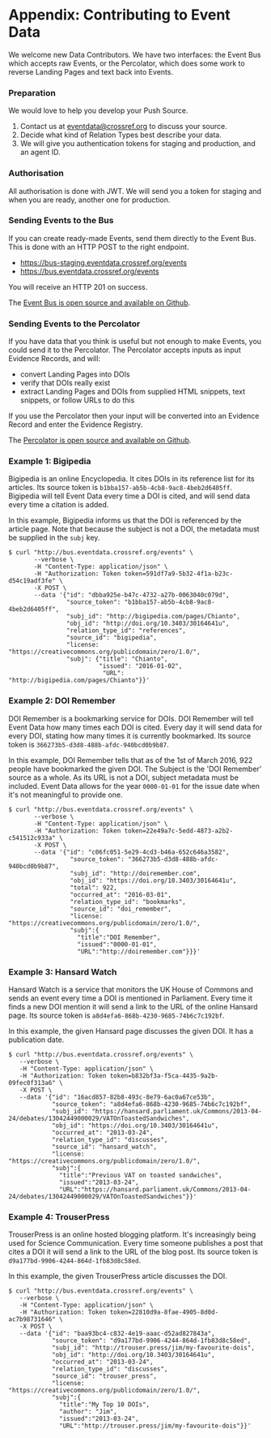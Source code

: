 # Appendix: Contributing to Event Data

We welcome new Data Contributors. We have two interfaces: the Event Bus which accepts raw Events, or the Percolator, which does some work to reverse Landing Pages and text back into Events.

### Preparation

We would love to help you develop your Push Source.

 1. Contact us at eventdata@crossref.org to discuss your source. 
 1. Decide what kind of Relation Types best describe your data.
 1. We will give you authentication tokens for staging and production, and an agent ID.

### Authorisation

All authorisation is done with JWT. We will send you a token for staging and when you are ready, another one for production.

### Sending Events to the Bus

If you can create ready-made Events, send them directly to the Event Bus. This is done with an HTTP POST to the right endpoint.

 - https://bus-staging.eventdata.crossref.org/events
 - https://bus.eventdata.crossref.org/events

You will receive an HTTP 201 on success.

The [Event Bus is open source and available on Github](https://github.com/crossref/event-data-event-bus).

### Sending Events to the Percolator

If you have data that you think is useful but not enough to make Events, you could send it to the Percolator. The Percolator accepts inputs as input Evidence Records, and will:
 
 - convert Landing Pages into DOIs
 - verify that DOIs really exist
 - extract Landing Pages and DOIs from supplied HTML snippets, text snippets, or follow URLs to do this

If you use the Percolator then your input will be converted into an Evidence Record and enter the Evidence Registry.

The [Percolator is open source and available on Github](https://github.com/crossref/event-data-percolator).

### Example 1: Bigipedia

Bigipedia is an online Encyclopedia. It cites DOIs in its reference list for its articles. Its source token is `b1bba157-ab5b-4cb8-9ac8-4beb2d6405ff`. Bigipedia will tell Event Data every time a DOI is cited, and will send data every time a citation is added.

In this example, Bigipedia informs us that the DOI is referenced by the article page. Note that because the subject is not a DOI, the metadata must be supplied in the `subj` key. 

    $ curl "http://bus.eventdata.crossref.org/events" \
           --verbose \
           -H "Content-Type: application/json" \
           -H "Authorization: Token token=591df7a9-5b32-4f1a-b23c-d54c19adf3fe" \
           -X POST \
           --data '{"id": "dbba925e-b47c-4732-a27b-0063040c079d",
                    "source_token": "b1bba157-ab5b-4cb8-9ac8-4beb2d6405ff",
                    "subj_id": "http://bigipedia.com/pages/Chianto",
                    "obj_id": "http://doi.org/10.3403/30164641u",
                    "relation_type_id": "references",
                    "source_id": "bigipedia",
                    "license: "https://creativecommons.org/publicdomain/zero/1.0/",
                    "subj": {"title": "Chianto",
                             "issued": "2016-01-02",
                              "URL": "http://bigipedia.com/pages/Chianto"}}'

### Example 2: DOI Remember

DOI Remember is a bookmarking service for DOIs. DOI Remember will tell Event Data how many times each DOI is cited. Every day it will send data for every DOI, stating how many times it is currently bookmarked. Its source token is `366273b5-d3d8-488b-afdc-940bcd0b9b87`.

In this example, DOI Remember tells that as of the 1st of March 2016, 922 people have bookmarked the given DOI. The Subject is the 'DOI Remember' source as a whole. As its URL is not a DOI, subject metadata must be included. Event Data allows for the year `0000-01-01` for the issue date when it's not meaningful to provide one.
    
    $ curl "http://bus.eventdata.crossref.org/events" \
           --verbose \
           -H "Content-Type: application/json" \
           -H "Authorization: Token token=22e49a7c-5edd-4873-a2b2-c541512c933a" \
           -X POST \
           --data '{"id": "c06fc051-5e29-4cd3-b46a-652c646a3582",
                     "source_token": "366273b5-d3d8-488b-afdc-940bcd0b9b87",
                     "subj_id": "http://doiremember.com",
                     "obj_id": "https://doi.org/10.3403/30164641u",
                     "total": 922,
                     "occurred_at": "2016-03-01",
                     "relation_type_id": "bookmarks",
                     "source_id": "doi_remember",
                     "license: "https://creativecommons.org/publicdomain/zero/1.0/",
                     "subj":{
                       "title":"DOI Remember",
                       "issued":"0000-01-01",
                       "URL":"http://doiremember.com"}}}'

### Example 3: Hansard Watch

Hansard Watch is a service that monitors the UK House of Commons and sends an event every time a DOI is mentioned in Parliament. Every time it finds a new DOI mention it will send a link to the URL of the online Hansard page. Its source token is `a8d4efa6-868b-4230-9685-74b6c7c192bf`.

In this example, the given Hansard page discusses the given DOI. It has a publication date.

    $ curl "http://bus.eventdata.crossref.org/events" \
       --verbose \
       -H "Content-Type: application/json" \
       -H "Authorization: Token token=b832bf3a-f5ca-4435-9a2b-09fec0f313a6" \
       -X POST \
       --data '{"id": "16acd857-82b8-493c-8e79-6ac0a67ce53b",
                "source_token": "a8d4efa6-868b-4230-9685-74b6c7c192bf",
                "subj_id": "https://hansard.parliament.uk/Commons/2013-04-24/debates/13042449000029/VATOnToastedSandwiches",
                "obj_id": "https://doi.org/10.3403/30164641u",
                "occurred_at": "2013-03-24",
                "relation_type_id": "discusses",
                "source_id": "hansard_watch",
                "license: "https://creativecommons.org/publicdomain/zero/1.0/",
                "subj":{
                  "title":"Previous VAT on toasted sandwiches",
                  "issued":"2013-03-24",
                  "URL":"https://hansard.parliament.uk/Commons/2013-04-24/debates/13042449000029/VATOnToastedSandwiches"}}'

### Example 4: TrouserPress

TrouserPress is an online hosted blogging platform. It's increasingly being used for Science Communication. Every time someone publishes a post that cites a DOI it will send a link to the URL of the blog post. Its source token is `d9a177bd-9906-4244-864d-1fb83d8c58ed`.

In this example, the given TrouserPress article discusses the DOI.

    $ curl "http://bus.eventdata.crossref.org/events" \
       --verbose \
       -H "Content-Type: application/json" \
       -H "Authorization: Token token=22810d9a-8fae-4905-8d0d-ac7b98731646" \
       -X POST \
       --data '{"id": "baa93bc4-c832-4e19-aaac-d52ad827843a",
                "source_token": "d9a177bd-9906-4244-864d-1fb83d8c58ed",
                "subj_id": "http://trouser.press/jim/my-favourite-dois",
                "obj_id": "http://doi.org/10.3403/30164641u",
                "occurred_at": "2013-03-24",
                "relation_type_id": "discusses",
                "source_id": "trouser_press",
                "license: "https://creativecommons.org/publicdomain/zero/1.0/",
                "subj":{
                  "title":"My Top 10 DOIs",
                  "author": "Jim",
                  "issued":"2013-03-24",
                  "URL":"http://trouser.press/jim/my-favourite-dois"}}'
